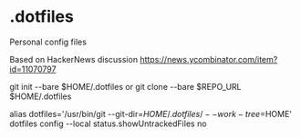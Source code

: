 # .dotfiles
Personal config files

Based on HackerNews discussion
https://news.ycombinator.com/item?id=11070797

git init --bare $HOME/.dotfiles
or
git clone --bare $REPO_URL $HOME/.dotfiles

alias dotfiles='/usr/bin/git --git-dir=$HOME/.dotfiles/ --work-tree=$HOME'
dotfiles config --local status.showUntrackedFiles no

